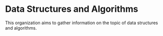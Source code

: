Data Structures and Algorithms
==

This organization aims to gather information on the topic of data structures and algorithms.
